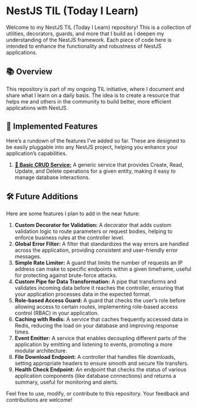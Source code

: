 # NestJS TIL (Today I Learn)

Welcome to my NestJS TIL (Today I Learn) repository! This is a collection of utilities, decorators, guards, and more that I build as I deepen my understanding of the NestJS framework. Each piece of code here is intended to enhance the functionality and robustness of NestJS applications.

## 📚 Overview

This repository is part of my ongoing TIL initiative, where I document and share what I learn on a daily basis. The idea is to create a resource that helps me and others in the community to build better, more efficient applications with NestJS.

## 🚀 Implemented Features

Here’s a rundown of the features I’ve added so far. These are designed to be easily pluggable into any NestJS project, helping you enhance your application’s capabilities.

1. [**🔗 Basic CRUD Service:**](apps/basic-crud-service/README.md) A generic service that provides Create, Read, Update, and Delete operations for a given entity, making it easy to manage database interactions. 

## 🛠️ Future Additions

Here are some features I plan to add in the near future:

1. **Custom Decorator for Validation:** A decorator that adds custom validation logic to route parameters or request bodies, helping to enforce business rules at the controller level.
2. **Global Error Filter:** A filter that standardizes the way errors are handled across the application, providing consistent and user-friendly error messages.
3. **Simple Rate Limiter:** A guard that limits the number of requests an IP address can make to specific endpoints within a given timeframe, useful for protecting against brute-force attacks.
4. **Custom Pipe for Data Transformation:** A pipe that transforms and validates incoming data before it reaches the controller, ensuring that your application processes data in the expected format.
5. **Role-based Access Guard:** A guard that checks the user’s role before allowing access to certain routes, implementing role-based access control (RBAC) in your application.
6. **Caching with Redis:** A service that caches frequently accessed data in Redis, reducing the load on your database and improving response times.
7. **Event Emitter:** A service that enables decoupling different parts of the application by emitting and listening to events, promoting a more modular architecture.
8. **File Download Endpoint:** A controller that handles file downloads, setting appropriate headers to ensure smooth and secure file transfers.
9. **Health Check Endpoint:** An endpoint that checks the status of various application components (like database connections) and returns a summary, useful for monitoring and alerts.

Feel free to use, modify, or contribute to this repository. Your feedback and contributions are welcome!
